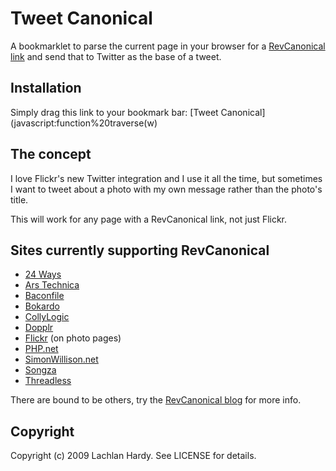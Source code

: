 # Tweet Canonical

A bookmarklet to parse the current page in your browser for a [RevCanonical link](http://revcanonical.wordpress.com/) and send that to Twitter as the base of a tweet.

## Installation
Simply drag this link to your bookmark bar: [Tweet Canonical](javascript:function%20traverse\(w\)

## The concept

I love Flickr's new Twitter integration and I use it all the time, but sometimes I want to tweet about a photo with my own message rather than the photo's title.

This will work for any page with a RevCanonical link, not just Flickr.

## Sites currently supporting RevCanonical
* [24 Ways](http://24ways.org/)
* [Ars Technica](http://arstechnica.com/)
* [Baconfile](http://baconfile.com/)
* [Bokardo](http://bokardo.com/)
* [CollyLogic](http://colly.com/)
* [Dopplr](http://dopplr.com)
* [Flickr](http://flickr.com) (on photo pages)
* [PHP.net](http://php.net/)
* [SimonWillison.net](http://simonwillison.net/)
* [Songza](http://songza.com)
* [Threadless](http://threadless.com)

There are bound to be others, try the [RevCanonical blog](http://revcanonical.wordpress.com/) for more info.

## Copyright
Copyright (c) 2009 Lachlan Hardy. See LICENSE for details.
